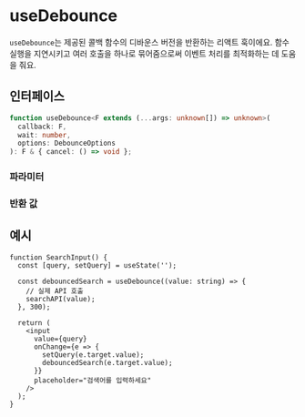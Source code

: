 # useDebounce

`useDebounce`는 제공된 콜백 함수의 디바운스 버전을 반환하는 리액트 훅이에요. 함수 실행을 지연시키고 여러 호출을 하나로 묶어줌으로써 이벤트 처리를 최적화하는 데 도움을 줘요.

## 인터페이스

```ts
function useDebounce<F extends (...args: unknown[]) => unknown>(
  callback: F,
  wait: number,
  options: DebounceOptions
): F & { cancel: () => void };
```

### 파라미터

<Interface
  required
  name="callback"
  type="F"
  description="디바운스할 함수예요."
/>

<Interface
  required
  name="wait"
  type="number"
  description="함수 실행을 지연시킬 밀리초 단위의 시간이에요."
/>

<Interface
  name="options"
  type="DebounceOptions"
  description="디바운스 동작을 설정하는 옵션이에요."
  :nested="[
    {
      name: 'options.leading',
      type: 'boolean',
      defaultValue: 'false',
      description:
        '만약 <code>true</code>이면, 함수는 시퀀스의 시작에 호출돼요.',
    },
    {
      name: 'options.trailing',
      type: 'boolean',
      defaultValue: 'true',
      description:
        '만약 <code>true</code>이면, 함수는 시퀀스의 끝에 호출돼요.',
    },
  ]"
/>

### 반환 값

<Interface
  name=""
  type="F & { cancel: () => void }"
  description="콜백 호출을 지연시키는 디바운스된 함수예요. 또한, 대기 중인 디바운스 실행을 취소할 수 있는 <code>cancel</code> 메서드를 포함해요."
/>

## 예시

```tsx
function SearchInput() {
  const [query, setQuery] = useState('');

  const debouncedSearch = useDebounce((value: string) => {
    // 실제 API 호출
    searchAPI(value);
  }, 300);

  return (
    <input
      value={query}
      onChange={e => {
        setQuery(e.target.value);
        debouncedSearch(e.target.value);
      }}
      placeholder="검색어를 입력하세요"
    />
  );
}
```
